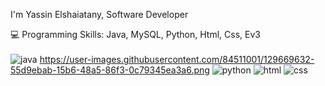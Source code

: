 I'm Yassin Elshaiatany, Software Developer

💻 Programming Skills: Java, MySQL, Python, Html, Css, Ev3
<br>
<br>
![java](https://user-images.githubusercontent.com/84511001/129668970-18927316-8d29-4187-95d3-0d7068d5b45f.png)
https://user-images.githubusercontent.com/84511001/129669632-55d9ebab-15b6-48a5-86f3-0c79345ea3a6.png
![python](https://cdn-icons-png.flaticon.com/512/5968/5968350.png)
![html](https://user-images.githubusercontent.com/84511001/129670380-2545d2bb-00bb-4ba2-84bd-21b092d3e034.png)
![css](https://user-images.githubusercontent.com/84511001/129670494-7206ec56-f463-4cc2-97c9-8c2fcd9ca222.png)
<br>
